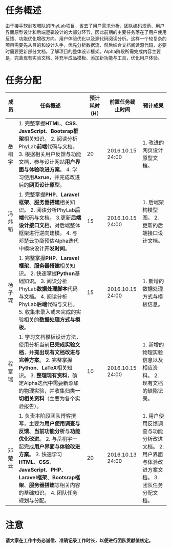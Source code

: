 # 任务概述

由于接手软剑攻城队的PhyLab项目，省去了用户需求分析、团队编码规范、用户界面原型设计和后端逻辑设计的大部分环节，因此前期的主要任务落在了用户使用反馈、功能优化增改方向、用户体验优化以及源代码阅读分析。这样一个较复杂的项目需要先从目的和设计入手，优先分析数据流，然后结合文档阅读源代码，必要时需要更新部分文档，了解项目的整体设计框架。Alpha阶段所需完成内容主要是，完善现有实验文档、补充半成品模板、添加新功能与工具，优化用户体验。

# 任务分配

| 成员 | 任务概述 | 预计耗时（H） | 前置任务截止时间 | 预计成果 |
| --- | --- | --- | --- | --- |
| 岳桐宇 | 1. 完整掌握**HTML**、**CSS**、**JavaScript**、**Bootsrap框架**相关知识。 2. 阅读分析PhyLab**前端**代码与文档。 3. 根据相关用户反馈与功能文档，参与设计网站**用户界面与体验改进方案**。 4. 学习使用**Axrue**，并完成改进后的**网页设计原型**。 | 20 | 2016.10.15 24:00 | 1. 改进的网页设计原型文档。 |
| 冯炜韬 | 1. 完整掌握**PHP**、**Laravel框架**、**服务器搭建**相关知识。 2. 阅读分析PhyLab**后端**代码与文档。 3.更新**后端设计接口文档**，对后端整体框架进行逆向建模。 4. 与邓楚云协商预估Alpha迭代中模块设计**开发时间**。 | 15 | 2016.10.15 24:00 | 1. 后端架构模型图。 2. 更新的后端接口设计文档。 |
| 杨子琛 | 1. 完整掌握**PHP**、**Laravel框架**、**服务器搭建**相关知识。 2. 快速掌握**Python**基础知识。 3. 阅读分析PhyLab**数据处理脚本**代码与文档。 4. 阅读分析PhyLab**后端**代码与文档。 5. 收集未录入或未完成的实验相关的**数据处理方式与模板**。 | 15 | 2016.10.15 24:00 | 1. 新增的数据处理方式与模板信息。 |
| 程富瑞 | 1. 学习文档模板设计方法，使用分析当前**已完成实验文档**，并**提出现有文档改进与完善方案**。 2. 完整掌握**Python**、**LaTeX**相关知识。 3. **整理现有资料**，确定Alpha迭代中需要新添加的物理实验，并收集归类**一切相关资料**（主要为各个实验报告）。  | 10 | 2016.10.15 24:00 | 1. 新增的物理实验信息以及相应资料。 2. 现有文档的缺陷记录。 |
| 邓楚云 | 1. 负责本阶段团队博客撰写，主要为**用户使用调查与反馈**、**当前功能分析**与**功能优化改进**。 2. 与岳桐宇一起完成**用户界面与体验改进方案**。 3. 快速学习**HTML**、**CSS**、**JavaScript**、**PHP**、**Laravel框架**、**Bootsrap框架**、**服务器搭建**等相关内容的基础知识。 4. 团队任务规划与分配。 | 20 | 2016.10.13 24:00 | 1. 用户使用反馈调查与功能分析改进文档。 2. 用户界面与体验改进方案文档。 3. 团队任务分配文档。 |

# 注意

**请大家在工作中务必诚信、准确记录工作时长，以便进行团队贡献值核定。**
